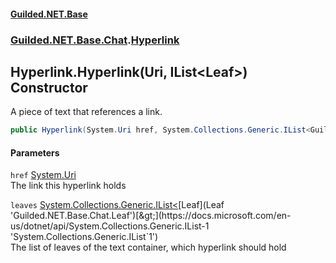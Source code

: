 
#### [Guilded.NET.Base](index 'index')
### [Guilded.NET.Base.Chat](index#Guilded_NET_Base_Chat 'Guilded.NET.Base.Chat').[Hyperlink](Hyperlink 'Guilded.NET.Base.Chat.Hyperlink')
## Hyperlink.Hyperlink(Uri, IList&lt;Leaf&gt;) Constructor
A piece of text that references a link.  
```csharp
public Hyperlink(System.Uri href, System.Collections.Generic.IList<Guilded.NET.Base.Chat.Leaf> leaves);
```

#### Parameters
<a name='Guilded_NET_Base_Chat_Hyperlink_Hyperlink(System_Uri_System_Collections_Generic_IList_Guilded_NET_Base_Chat_Leaf_)_href'></a>
`href` [System.Uri](https://docs.microsoft.com/en-us/dotnet/api/System.Uri 'System.Uri')  
The link this hyperlink holds
  
<a name='Guilded_NET_Base_Chat_Hyperlink_Hyperlink(System_Uri_System_Collections_Generic_IList_Guilded_NET_Base_Chat_Leaf_)_leaves'></a>
`leaves` [System.Collections.Generic.IList&lt;](https://docs.microsoft.com/en-us/dotnet/api/System.Collections.Generic.IList-1 'System.Collections.Generic.IList`1')[Leaf](Leaf 'Guilded.NET.Base.Chat.Leaf')[&gt;](https://docs.microsoft.com/en-us/dotnet/api/System.Collections.Generic.IList-1 'System.Collections.Generic.IList`1')  
The list of leaves of the text container, which hyperlink should hold
  
